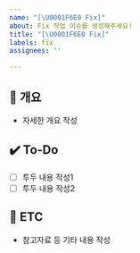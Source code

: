 ```yaml
---
name: "[\U0001F6E0️ Fix]"
about: Fix 작업 이슈를 생성해주세요!
title: "[\U0001F6E0️ Fix]"
labels: fix
assignees: ''

---
```


## 📝 개요
- 자세한 개요 작성

## ✔️ To-Do
- [ ] 투두 내용 작성1
- [ ] 투두 내용 작성2

## 👀 ETC
- 참고자료 등 기타 내용 작성
